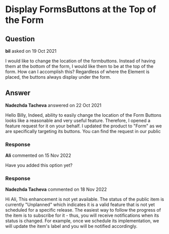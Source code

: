 # Display FormsButtons at the Top of the Form

## Question

**bil** asked on 19 Oct 2021

I would like to change the location of the formbuttons. Instead of having them at the bottom of the form, I would like them to be at the top of the form. How can I accomplish this? Regardless of where the <FormButtons> Element is placed, the buttons always display under the form.

## Answer

**Nadezhda Tacheva** answered on 22 Oct 2021

Hello Billy, Indeed, ability to easily change the location of the Form Buttons looks like a reasonable and very useful feature. Therefore, I opened a feature request for it on your behalf. I updated the product to "Form" as we are specifically targeting its buttons. You can find the request in our public

### Response

**Ali** commented on 15 Nov 2022

Have you added this option yet?

### Response

**Nadezhda Tacheva** commented on 18 Nov 2022

Hi Ali, This enhancement is not yet available. The status of the public item is currently "Unplanned" which indicates it is a valid feature that is not yet scheduled for a specific release. The easiest way to follow the progress of the item is to subscribe for it - thus, you will receive notifications when its status is changed. For example, once we schedule its implementation, we will update the item's label and you will be notified accordingly.
